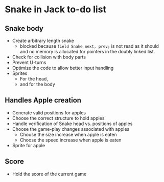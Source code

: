 # Snake in Jack to-do list

## Snake body
- Create arbitrary length snake
    - blocked because `field Snake next, prev;` is not read as it should and no memory is
    allocated for pointers in the doubly linked list.
- Check for collision with body parts
- Prevent U-turns
- Optimize the code to allow better input handling
- Sprites
    - For the head,
    - and for the body

## Handles Apple creation
- Generate valid positions for apples
- Choose the correct structure to hold apples
- Handle verification of Snake head vs. positions of apples
- Choose the game-play changes associated with apples
    - Choose the size increase when apple is eaten
    - Choose the speed increase when apple is eaten
- Sprite for apple

## Score
- Hold the score of the current game
